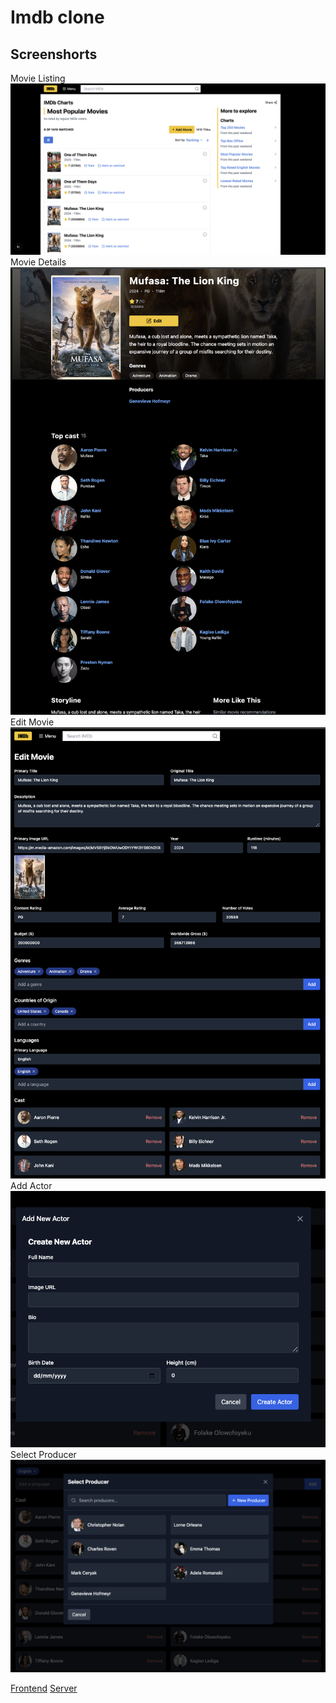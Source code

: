# Imdb clone

## Screenshorts
Movie Listing
![Movie listing](client/public/screenshots/1.png)
Movie Details
![Movie Details](client/public/screenshots/2.png)
Edit Movie
![Edit movie](client/public/screenshots/3.png)
Add Actor
![Add actor](client/public/screenshots/4.png)
Select Producer
![Select Producer](client/public/screenshots/5.png)

[Frontend](client/README.md)
[Server](server/README.md)